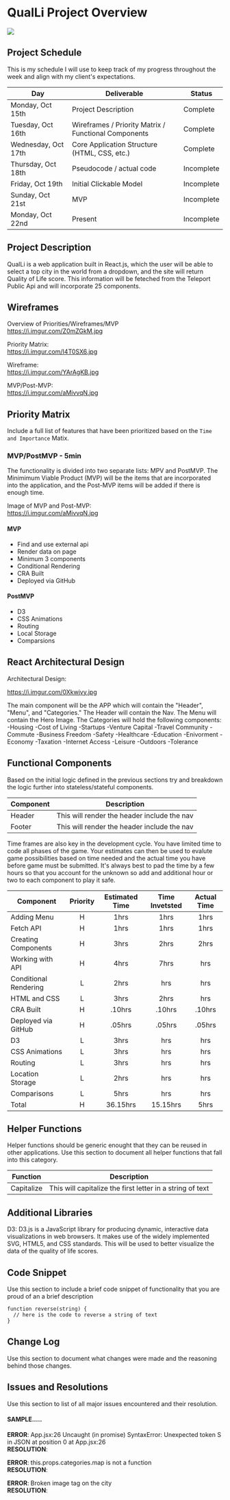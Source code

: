 # QualLi Project Overview
![](https://i.imgur.com/yxCvhFE.png)

## Project Schedule

This is my schedule I will use to keep track of my progress throughout the week and align with my client's expectations.  


|  Day | Deliverable | Status
|---|---| ---|
|Monday, Oct 15th| Project Description | Complete 
|Tuesday, Oct 16th| Wireframes / Priority Matrix / Functional Components | Complete
|Wednesday, Oct 17th| Core Application Structure (HTML, CSS, etc.) | Complete
|Thursday, Oct 18th| Pseudocode / actual code | Incomplete
|Friday, Oct 19th| Initial Clickable Model  | Incomplete
|Sunday, Oct 21st| MVP | Incomplete
|Monday, Oct 22nd| Present | Incomplete


## Project Description

QualLi is a web application built in React.js, which the user will be able to select a top city in the world from a dropdown, and the site will return Quality of Life score. This information will be feteched from the Teleport Public Api and will incorporate 25 components. 

## Wireframes

Overview of Priorities/Wireframes/MVP 
</br> 
https://i.imgur.com/Z0mZGkM.jpg

Priority Matrix: 
</br> 
https://i.imgur.com/I4T0SX6.jpg

Wireframe: 
</br> 
https://i.imgur.com/YArAgKB.jpg

MVP/Post-MVP: 
</br> 
https://i.imgur.com/aMivvqN.jpg


## Priority Matrix

Include a full list of features that have been prioritized based on the `Time and Importance` Matix.  

### MVP/PostMVP - 5min

The functionality is divided into two separate lists: MPV and PostMVP.  The Minimimum Viable Product (MVP) will be the items that are incorporated into the application, and the Post-MVP items will be added if there is enough time.

Image of MVP and Post-MVP:
</br> 
https://i.imgur.com/aMivvqN.jpg

#### MVP 

- Find and use external api 
- Render data on page 
- Minimum 3 components
- Conditional Rendering
- CRA Built
- Deployed via GitHub

#### PostMVP 

- D3
- CSS Animations
- Routing
- Local Storage
- Comparsions

## React Architectural Design

Architectural Design:
</br> 

https://i.imgur.com/0Xkwjvy.jpg

The main component will be the APP which will contain the "Header", "Menu", and "Categories." The Header will contain the Nav. The Menu will contain the Hero Image. The Categories will hold the following components: 
 -Housing
 -Cost of Living
 -Startups
 -Venture Capital
 -Travel Community
 -Commute
 -Business Freedom
 -Safety
 -Healthcare
 -Education
 -Enivorment 
 -Economy
 -Taxation
 -Internet Access
 -Leisure
 -Outdoors
 -Tolerance

## Functional Components

Based on the initial logic defined in the previous sections try and breakdown the logic further into stateless/stateful components. 

| Component | Description | 
| --- | :---: |  
| Header | This will render the header include the nav | 
| Footer | This will render the header include the nav | 


Time frames are also key in the development cycle.  You have limited time to code all phases of the game.  Your estimates can then be used to evalute game possibilities based on time needed and the actual time you have before game must be submitted. It's always best to pad the time by a few hours so that you account for the unknown so add and additional hour or two to each component to play it safe.

| Component | Priority | Estimated Time | Time Invetsted | Actual Time |
| --- | :---: |  :---: | :---: | :---: |
| Adding Menu| H | 1hrs| 1hrs | 1hrs |
| Fetch API| H | 1hrs| 1hrs | 1hrs |
| Creating Components| H | 3hrs| 2hrs | 2hrs |
| Working with API | H | 4hrs| 7hrs | hrs |
| Conditional Rendering| L | 2hrs| hrs | hrs |
| HTML and CSS| L | 3hrs| 2hrs | hrs |
| CRA Built| H | .10hrs| .10hrs | .10hrs |
| Deployed via GitHub| H | .05hrs| .05hrs | .05hrs |
| D3| L | 3hrs| hrs | hrs |
| CSS Animations| L | 3hrs| hrs | hrs |
| Routing| L | 3hrs| hrs | hrs |
| Location Storage| L | 2hrs| hrs | hrs |
| Comparisons| L | 5hrs| hrs | hrs |
| Total | H | 36.15hrs| 15.15hrs | 5hrs |

## Helper Functions
Helper functions should be generic enought that they can be reused in other applications. Use this section to document all helper functions that fall into this category.

| Function | Description | 
| --- | :---: |  
| Capitalize | This will capitalize the first letter in a string of text | 

## Additional Libraries
D3: D3.js is a JavaScript library for producing dynamic, interactive data visualizations in web browsers. It makes use of the widely implemented SVG, HTML5, and CSS standards. This will be used to better visualize the data of the quality of life scores. 

## Code Snippet

Use this section to include a brief code snippet of functionality that you are proud of an a brief description  

```
function reverse(string) {
  // here is the code to reverse a string of text
}
```

## Change Log
 Use this section to document what changes were made and the reasoning behind those changes.  

## Issues and Resolutions
 Use this section to list of all major issues encountered and their resolution.

#### SAMPLE.....
**ERROR**: App.jsx:26 Uncaught (in promise) SyntaxError: Unexpected token S in JSON at position 0
    at App.jsx:26                               
**RESOLUTION**: 


**ERROR**: this.props.categories.map is not a function                              
**RESOLUTION**: 

**ERROR**: Broken image tag on the city                              
**RESOLUTION**: 
